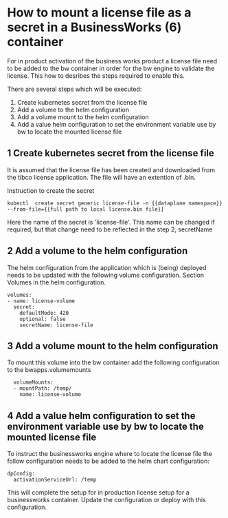 # How to mount a license file as a secret in a BusinessWorks (6) container

For in product activation of the business works product a license file need to be added to the bw container in order for the bw engine to validate the license.
This how to desribes the steps required to enable this.

There are several steps which will be executed:

1) Create kubernetes secret from the license file
2) Add a volume to the helm configuration
3) Add a volume mount to the helm configuration
4) Add a value helm configuration to set the environment variable use by bw to locate the mounted license file


## 1 Create kubernetes secret from the license file

It is assumed that the license file has been created and downloaded from the tibco license application.
The file will have an extention of .bin.

Instruction to create the secret

```
kubectl  create secret generic license-file -n {{dataplane namespace}} --from-file={{full path to local license.bin file}}
```
Here the name of the secret is 'license-file'. 
This name can be changed if required, but that change need to be reflected in the step 2, secretName

## 2 Add a volume to the helm configuration

The helm configuration from the application which is (being) deployed needs to be updated with the following volume configuration.
Section Volumes in the helm configuration.
```
volumes:
- name: license-volume
  secret:
    defaultMode: 420
    optional: false
    secretName: license-file
```
## 3 Add a volume mount to the helm configuration

To mount this volume into the bw container add the following configuration to the bwapps.volumemounts

```
  volumeMounts:
  - mountPath: /temp/
    name: license-volume
```

## 4 Add a value helm configuration to set the environment variable use by bw to locate the mounted license file

To instruct the businessworks engine where to locate the license file the follow configuration needs to be added to the helm chart configuration:

```
dpConfig:
  activationServiceUrl: /temp
```


This will complete the setup for in production license setup for a businessworks container.
Update the configuration or deploy with this configuration.

